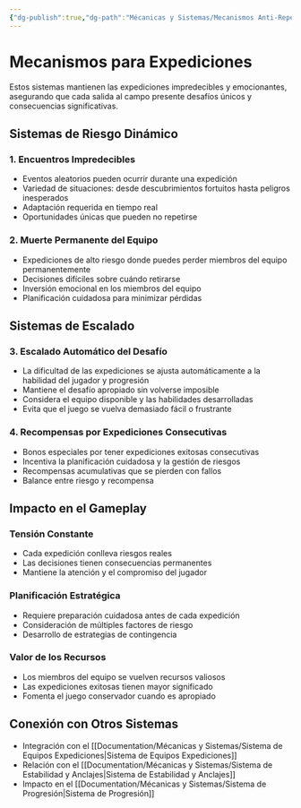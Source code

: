 ```yaml
---
{"dg-publish":true,"dg-path":"Mécanicas y Sistemas/Mecanismos Anti-Repetición/Mecanismos para Expediciones.md","permalink":"/mecanicas-y-sistemas/mecanismos-anti-repeticion/mecanismos-para-expediciones/","dgPassFrontmatter":true}
---
```



# Mecanismos para Expediciones

Estos sistemas mantienen las expediciones impredecibles y emocionantes, asegurando que cada salida al campo presente desafíos únicos y consecuencias significativas.

## Sistemas de Riesgo Dinámico

### 1. Encuentros Impredecibles
- Eventos aleatorios pueden ocurrir durante una expedición
- Variedad de situaciones: desde descubrimientos fortuitos hasta peligros inesperados
- Adaptación requerida en tiempo real
- Oportunidades únicas que pueden no repetirse

### 2. Muerte Permanente del Equipo
- Expediciones de alto riesgo donde puedes perder miembros del equipo permanentemente
- Decisiones difíciles sobre cuándo retirarse
- Inversión emocional en los miembros del equipo
- Planificación cuidadosa para minimizar pérdidas

## Sistemas de Escalado

### 3. Escalado Automático del Desafío
- La dificultad de las expediciones se ajusta automáticamente a la habilidad del jugador y progresión
- Mantiene el desafío apropiado sin volverse imposible
- Considera el equipo disponible y las habilidades desarrolladas
- Evita que el juego se vuelva demasiado fácil o frustrante

### 4. Recompensas por Expediciones Consecutivas
- Bonos especiales por tener expediciones exitosas consecutivas
- Incentiva la planificación cuidadosa y la gestión de riesgos
- Recompensas acumulativas que se pierden con fallos
- Balance entre riesgo y recompensa

## Impacto en el Gameplay

### Tensión Constante
- Cada expedición conlleva riesgos reales
- Las decisiones tienen consecuencias permanentes
- Mantiene la atención y el compromiso del jugador

### Planificación Estratégica
- Requiere preparación cuidadosa antes de cada expedición
- Consideración de múltiples factores de riesgo
- Desarrollo de estrategias de contingencia

### Valor de los Recursos
- Los miembros del equipo se vuelven recursos valiosos
- Las expediciones exitosas tienen mayor significado
- Fomenta el juego conservador cuando es apropiado

## Conexión con Otros Sistemas
- Integración con el [[Documentation/Mécanicas y Sistemas/Sistema de Equipos Expediciones\|Sistema de Equipos Expediciones]]
- Relación con el [[Documentation/Mécanicas y Sistemas/Sistema de Estabilidad y Anclajes\|Sistema de Estabilidad y Anclajes]]
- Impacto en el [[Documentation/Mécanicas y Sistemas/Sistema de Progresión\|Sistema de Progresión]]